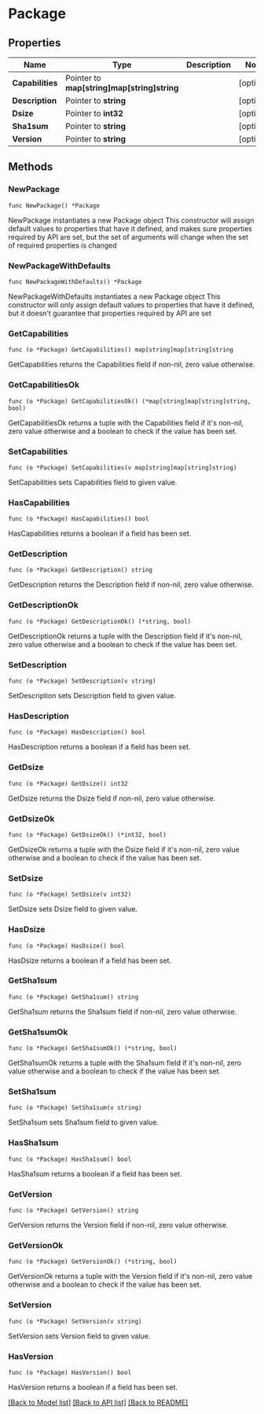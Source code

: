 # Package

## Properties

Name | Type | Description | Notes
------------ | ------------- | ------------- | -------------
**Capabilities** | Pointer to **map[string]map[string]string** |  | [optional]
**Description** | Pointer to **string** |  | [optional]
**Dsize** | Pointer to **int32** |  | [optional]
**Sha1sum** | Pointer to **string** |  | [optional]
**Version** | Pointer to **string** |  | [optional]

## Methods

### NewPackage

`func NewPackage() *Package`

NewPackage instantiates a new Package object
This constructor will assign default values to properties that have it defined,
and makes sure properties required by API are set, but the set of arguments
will change when the set of required properties is changed

### NewPackageWithDefaults

`func NewPackageWithDefaults() *Package`

NewPackageWithDefaults instantiates a new Package object
This constructor will only assign default values to properties that have it defined,
but it doesn't guarantee that properties required by API are set

### GetCapabilities

`func (o *Package) GetCapabilities() map[string]map[string]string`

GetCapabilities returns the Capabilities field if non-nil, zero value otherwise.

### GetCapabilitiesOk

`func (o *Package) GetCapabilitiesOk() (*map[string]map[string]string, bool)`

GetCapabilitiesOk returns a tuple with the Capabilities field if it's non-nil, zero value otherwise
and a boolean to check if the value has been set.

### SetCapabilities

`func (o *Package) SetCapabilities(v map[string]map[string]string)`

SetCapabilities sets Capabilities field to given value.

### HasCapabilities

`func (o *Package) HasCapabilities() bool`

HasCapabilities returns a boolean if a field has been set.

### GetDescription

`func (o *Package) GetDescription() string`

GetDescription returns the Description field if non-nil, zero value otherwise.

### GetDescriptionOk

`func (o *Package) GetDescriptionOk() (*string, bool)`

GetDescriptionOk returns a tuple with the Description field if it's non-nil, zero value otherwise
and a boolean to check if the value has been set.

### SetDescription

`func (o *Package) SetDescription(v string)`

SetDescription sets Description field to given value.

### HasDescription

`func (o *Package) HasDescription() bool`

HasDescription returns a boolean if a field has been set.

### GetDsize

`func (o *Package) GetDsize() int32`

GetDsize returns the Dsize field if non-nil, zero value otherwise.

### GetDsizeOk

`func (o *Package) GetDsizeOk() (*int32, bool)`

GetDsizeOk returns a tuple with the Dsize field if it's non-nil, zero value otherwise
and a boolean to check if the value has been set.

### SetDsize

`func (o *Package) SetDsize(v int32)`

SetDsize sets Dsize field to given value.

### HasDsize

`func (o *Package) HasDsize() bool`

HasDsize returns a boolean if a field has been set.

### GetSha1sum

`func (o *Package) GetSha1sum() string`

GetSha1sum returns the Sha1sum field if non-nil, zero value otherwise.

### GetSha1sumOk

`func (o *Package) GetSha1sumOk() (*string, bool)`

GetSha1sumOk returns a tuple with the Sha1sum field if it's non-nil, zero value otherwise
and a boolean to check if the value has been set.

### SetSha1sum

`func (o *Package) SetSha1sum(v string)`

SetSha1sum sets Sha1sum field to given value.

### HasSha1sum

`func (o *Package) HasSha1sum() bool`

HasSha1sum returns a boolean if a field has been set.

### GetVersion

`func (o *Package) GetVersion() string`

GetVersion returns the Version field if non-nil, zero value otherwise.

### GetVersionOk

`func (o *Package) GetVersionOk() (*string, bool)`

GetVersionOk returns a tuple with the Version field if it's non-nil, zero value otherwise
and a boolean to check if the value has been set.

### SetVersion

`func (o *Package) SetVersion(v string)`

SetVersion sets Version field to given value.

### HasVersion

`func (o *Package) HasVersion() bool`

HasVersion returns a boolean if a field has been set.

[[Back to Model list]](../README.md#documentation-for-models) [[Back to API list]](../README.md#documentation-for-api-endpoints) [[Back to README]](../README.md)
